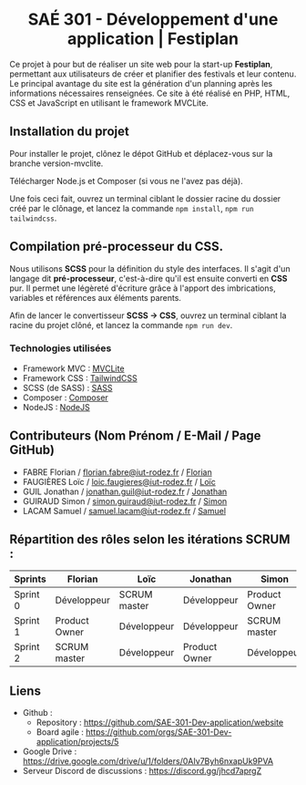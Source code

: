 <div align="center">

# SAÉ 301 - Développement d'une application | Festiplan

</div>

Ce projet à pour but de réaliser un site web pour la start-up **Festiplan**, permettant aux utilisateurs de créer et planifier des festivals et leur contenu.
Le principal avantage du site est la génération d'un planning après les informations nécessaires renseignées.
Ce site à été réalisé en PHP, HTML, CSS et JavaScript en utilisant le framework MVCLite.

## Installation du projet
Pour installer le projet, clônez le dépot GitHub et déplacez-vous sur la branche version-mvclite.

Télécharger Node.js et Composer (si vous ne l'avez pas déjà).


Une fois ceci fait, ouvrez un terminal ciblant le dossier racine du dossier 
créé par le clônage, et lancez la commande `npm install`, `npm run tailwindcss`.


## Compilation pré-processeur du CSS.
Nous utilisons **SCSS** pour la définition du style des interfaces. Il 
s'agit d'un langage dit **pré-processeur**, c'est-à-dire qu'il est ensuite 
converti en **CSS** pur. Il permet une légèreté d'écriture grâce à l'apport 
des imbrications, variables et références aux éléments parents.

Afin de lancer le convertisseur **SCSS → CSS**, ouvrez un terminal ciblant 
la racine du projet clôné, et lancez la commande `npm run dev`.

### Technologies utilisées
- Framework MVC : [MVCLite](https://github.com/belicfr/MVCLite)
- Framework CSS : [TailwindCSS](https://tailwindcss.com/)
- SCSS (de SASS) : [SASS](https://sass-lang.com/)
- Composer : [Composer](https://getcomposer.org/)
- NodeJS : [NodeJS](https://nodejs.org/en)

## Contributeurs (Nom Prénom / E-Mail / Page GitHub)
- FABRE Florian / florian.fabre@iut-rodez.fr / [Florian](https://github.com/Odonata971)
- FAUGIÈRES Loïc / loic.faugieres@iut-rodez.fr / [Loïc](https://github.com/xGk93)
- GUIL Jonathan / jonathan.guil@iut-rodez.fr / [Jonathan](https://github.com/belicfr)
- GUIRAUD Simon / simon.guiraud@iut-rodez.fr / [Simon](https://github.com/SyberSim)
- LACAM Samuel / samuel.lacam@iut-rodez.fr / [Samuel](https://github.com/SamuelLacam)

## Répartition des rôles selon les itérations SCRUM : 

| Sprints   | Florian       | Loïc          | Jonathan      | Simon         | Samuel         |
|-----------|---------------|---------------|---------------|---------------|----------------|
| Sprint 0  | Développeur   | SCRUM master  | Développeur   | Product Owner |  Développeur   |
| Sprint 1  | Product Owner |  Développeur  | Développeur   | SCRUM master  |  Développeur   |
| Sprint 2  | SCRUM master  | Développeur   | Product Owner | Développeur   |  Développeur   |


## Liens

- Github :
  - Repository : https://github.com/SAE-301-Dev-application/website
  - Board agile : https://github.com/orgs/SAE-301-Dev-application/projects/5
- Google Drive : https://drive.google.com/drive/u/1/folders/0AIv7Byh6nxapUk9PVA
- Serveur Discord de discussions : https://discord.gg/jhcd7aprgZ






